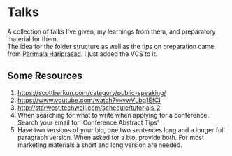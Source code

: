 # Talks  
A collection of talks I've given, my learnings from them, and preparatory material for them.  
The idea for the folder structure as well as the tips on preparation came from [Parimala Hariprasad](https://twitter.com/PariHariprasad). I just added the VCS to it.  

## Some Resources  
1. https://scottberkun.com/category/public-speaking/  
2. https://www.youtube.com/watch?v=vwVLbg1EfCI  
3. http://starwest.techwell.com/schedule/tutorials-2  
4. When searching for what to write when applying for a conference. Search your email for 'Conference Abstract Tips'
5. Have two versions of your bio, one two sentences long and a longer full paragraph version. When asked for a bio, provide both. For most marketing materials a short and long version are needed.